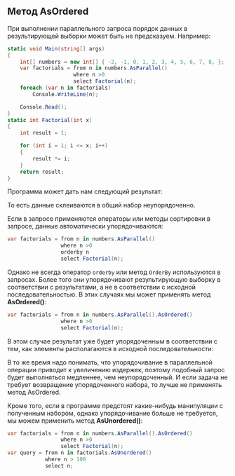 ## Метод AsOrdered

При выполнении параллельного запроса порядок данных в результирующей выборки может быть не предсказуем. Например:

```cs
static void Main(string[] args)
{
    int[] numbers = new int[] { -2, -1, 0, 1, 2, 3, 4, 5, 6, 7, 8, };
    var factorials = from n in numbers.AsParallel()
                     where n >0
                     select Factorial(n);
    foreach (var n in factorials)
        Console.WriteLine(n);

    Console.Read();
}
static int Factorial(int x)
{
    int result = 1;

    for (int i = 1; i <= x; i++)
    {
        result *= i;
    }
    return result;
}
```

Программа может дать нам следующий результат:

То есть данные склеиваются в общий набор неупорядоченно.

Если в запросе применяются операторы или методы сортировки в запросе, данные автоматически упорядочиваются:

```cs
var factorials = from n in numbers.AsParallel()
                 where n >0
                 orderby n
                 select Factorial(n);
```

Однако не всегда оператор `orderby` или метод `OrderBy` используются в запросах. Более того 
они упорядочивают результирующую выборку в соответствии с результатами, а не в соответствии с исходной последовательностью. В этих случаях мы может применять метод 
**AsOrdered()**:

```cs
var factorials = from n in numbers.AsParallel().AsOrdered()
                 where n >0
                 select Factorial(n);
```

В этом случае результат уже будет упорядоченным в соответствии с тем, как элементы располагаются в исходной последовательности:

В то же время надо понимать, что упорядочивание в параллельной операции приводит к увеличению издержек, поэтому подобный запрос будет выполняться медленнее, чем 
неупорядоченный. И если задача не требует возвращение упорядоченного набора, то лучше не применять метод AsOrdered.

Кроме того, если в программе предстоят какие-нибудь манипуляции с полученным набором, однако упорядочивание больше не требуется, мы можем применить 
метод **AsUnordered()**:

```cs
var factorials = from n in numbers.AsParallel().AsOrdered()
                 where n >0
                 select Factorial(n);
var query = from n in factorials.AsUnordered()
            where n > 100
            select n;
```

